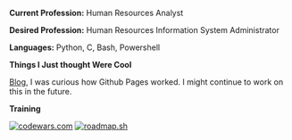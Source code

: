 **Current Profession:** Human Resources Analyst

**Desired Profession:** Human Resources Information System Administrator

**Languages:** Python, C, Bash, Powershell

**Things I Just thought Were Cool**

[Blog](https://wblake95.github.io/), I was curious how Github Pages worked. I might continue to work on this in the future.

**Training**

[![codewars.com](https://www.codewars.com/users/Wblake95/badges/large)](https://www.codewars.com/)
[![roadmap.sh](https://roadmap.sh/card/tall/64dda5c0095da82caf9ef761?variant=dark)](https://roadmap.sh)
